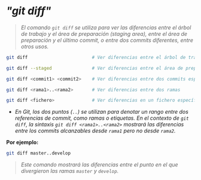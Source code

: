 <!-- Autor: Daniel Benjamin Perez Morales -->
<!-- GitHub: https://github.com/DanielBenjaminPerezMoralesDev13 -->
<!-- Gitlab: https://gitlab.com/DanielBenjaminPerezMoralesDev13 -->
<!-- Correo electrónico: danielperezdev@proton.me -->

# ***"git diff"***

> *El comando `git diff` se utiliza para ver las diferencias entre el árbol de trabajo y el área de preparación (staging area), entre el área de preparación y el último commit, o entre dos commits diferentes, entre otros usos.*

```bash
git diff                        # Ver diferencias entre el árbol de trabajo y el área de preparación
```

```bash
git diff --staged               # Ver diferencias entre el área de preparación y el último commit
```

```bash
git diff <commit1> <commit2>    # Ver diferencias entre dos commits específicos
```

```bash
git diff <rama1>..<rama2>       # Ver diferencias entre dos ramas
```

```bash
git diff <fichero>              # Ver diferencias en un fichero específico
```

- *En Git, los dos puntos (`..`) se utilizan para denotar un rango entre dos referencias de commit, como ramas o etiquetas. En el contexto de `git diff`, la sintaxis `git diff <rama1>..<rama2>` mostrará las diferencias entre los commits alcanzables desde `rama1` pero no desde `rama2`.*

**Por ejemplo:**

```bash
git diff master..develop
```

> *Este comando mostrará las diferencias entre el punto en el que divergieron las ramas `master` y `develop`.*
